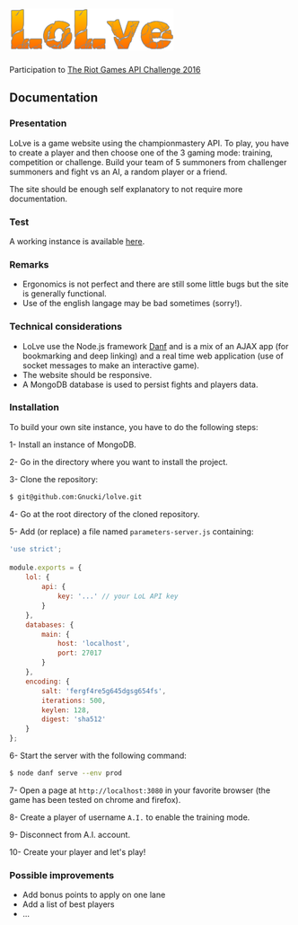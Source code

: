 ![lolve](resource/public/img/lolve.png)
=======================================

Participation to [The Riot Games API Challenge 2016](https://developer.riotgames.com/discussion/announcements/show/eoq3tZd1)

Documentation
-------------

### Presentation

LoLve is a game website using the championmastery API. To play, you have to create a player and then choose one of the 3 gaming mode: training, competition or challenge. Build your team of 5 summoners from challenger summoners and fight vs an AI, a random player or a friend.

The site should be enough self explanatory to not require more documentation.

### Test

A working instance is available [here](http://www.lolve.lol/).

### Remarks

- Ergonomics is not perfect and there are still some little bugs but the site is generally functional.
- Use of the english langage may be bad sometimes (sorry!).

### Technical considerations

- LoLve use the Node.js framework [Danf](https://github.com/gnodi/danf) and is a mix of an AJAX app (for bookmarking and deep linking) and a real time web application (use of socket messages to make an interactive game).
- The website should be responsive.
- A MongoDB database is used to persist fights and players data.

### Installation

To build your own site instance, you have to do the following steps:

1- Install an instance of MongoDB.

2- Go in the directory where you want to install the project.

3- Clone the repository:
```sh
$ git@github.com:Gnucki/lolve.git
```

4- Go at the root directory of the cloned repository.

5- Add (or replace) a file named `parameters-server.js` containing:
```javascript
'use strict';

module.exports = {
    lol: {
        api: {
            key: '...' // your LoL API key
        }
    },
    databases: {
        main: {
            host: 'localhost',
            port: 27017
        }
    },
    encoding: {
        salt: 'fergf4re5g645dgsg654fs',
        iterations: 500,
        keylen: 128,
        digest: 'sha512'
    }
};
```

6- Start the server with the following command:
```sh
$ node danf serve --env prod
```

7- Open a page at `http://localhost:3080` in your favorite browser (the game has been tested on chrome and firefox).

8- Create a player of username `A.I.` to enable the training mode.

9- Disconnect from A.I. account.

10- Create your player and let's play!

### Possible improvements

- Add bonus points to apply on one lane
- Add a list of best players
- ...